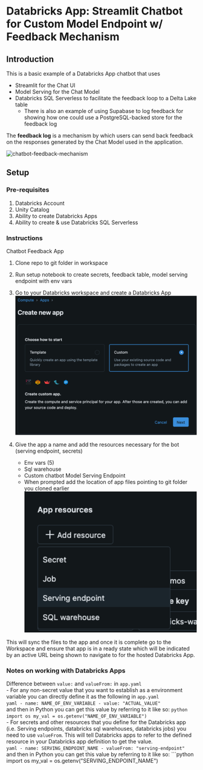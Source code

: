 # Databricks App: Streamlit Chatbot for Custom Model Endpoint w/ Feedback Mechanism  
  
## Introduction
  
This is a basic example of a Databricks App chatbot that uses
- Streamlit for the Chat UI  
- Model Serving for the Chat Model  
- Databricks SQL Serverless to facilitate the feedback loop to a Delta Lake table  
    - There is also an example of using Supabase to log feedback for showing how one could use a PostgreSQL-backed store for the feedback log  

The **feedback log** is a mechanism by which users can send back feedback on the responses generated by the Chat Model used in the application.  

 
![chatbot-feedback-mechanism](./imgs/streamlit-feedback-bot-v1.gif)  
  
## Setup
  
### Pre-requisites  
1. Databricks Account  
2. Unity Catalog  
3. Ability to create Databricks Apps  
4. Ability to create & use Databricks SQL Serverless  
  
### Instructions  
Chatbot Feedback App

1. Clone repo to git folder in workspace
2. Run setup notebook to create secrets, feedback table, model serving endpoint with env vars

6. Go to your Databricks workspace and create a Databricks App  
![create-app](./imgs/create-app.png)
7. Give the app a name and add the resources necessary for the bot (serving endpoint, secrets)
    - Env vars (5)
    - Sql warehouse 
    - Custom chatbot Model Serving Endpoint
    - When prompted add the location of app files pointing to git folder you cloned earlier
![add-resources](./imgs/add-resources.png)


This will sync the files to the app and once it is complete go to the Workspace and ensure that app is in a ready state which will be indicated by an active URL being shown to navigate to for the hosted Databricks App. 

### Notes on working with Databricks Apps  
  
  Difference between `value:` and `valueFrom:` in `app.yaml`  
    - For any non-secret value that you want to establish as a environment variable you can directly define it as the following in `app.yaml`  
    ```yaml
    - name: NAME_OF_ENV_VARIABLE
    - value: "ACTUAL_VALUE"
    ```  
    and then in Python you can get this value by referring to it like so:
    ```python
    import os
    my_val = os.getenv("NAME_OF_ENV_VARIABLE")
    ```  
    - For secrets and other resources that you define for the Databricks app (i.e. Serving endpoints, databricks sql warehouses, databricks jobs) you need to use `valueFrom`. This will tell Databricks apps to refer to the defined resource in your Databricks app definition to get the value.  
    ```yaml
    - name: SERVING_ENDPOINT_NAME
    - valueFrom: "serving-endpoint"
    ```  
    and then in Python you can get this value by referring to it like so:
    ```python
    import os
    my_val = os.getenv("SERVING_ENDPOINT_NAME")

